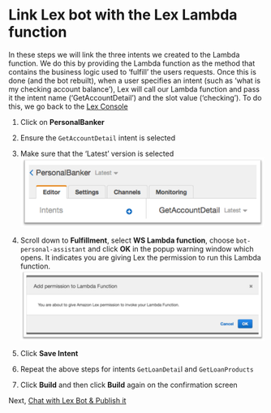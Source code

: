 # Link Lex bot with the Lex Lambda function

In these steps we will link the three intents we created to the Lambda function. 
We do this by providing the Lambda function as the method that contains the 
business logic used to ‘fulfill’ the users requests. Once this is done (and the 
bot rebuilt), when a user specifies an intent (such as ‘what is my checking account 
balance’), Lex will call our Lambda function and pass it the intent name (‘GetAccountDetail’) and the slot value (‘checking’). 
To do this, we go back to the [Lex Console](https://console.aws.amazon.com/lex) 

1. Click on **PersonalBanker**

1. Ensure the `GetAccountDetail` intent is selected

1. Make sure that the ‘Latest’ version is selected
    ![](../img/workshop/latest-version.png) 

1. Scroll down to **Fulfillment**, select **WS Lambda function**, 
choose `bot-personal-assistant` and click **OK** in the popup warning window 
which opens. It indicates you are giving Lex the permission to run this Lambda function.
    ![](../img/workshop/add-permission.png)

1. Click **Save Intent**

1. Repeat the above steps for intents `GetLoanDetai`l and `GetLoanProducts`

1. Click **Build** and then click **Build** again on the confirmation screen

Next, [Chat with Lex Bot & Publish it](../doc/chat-with-lex-bot-and-publish.md)